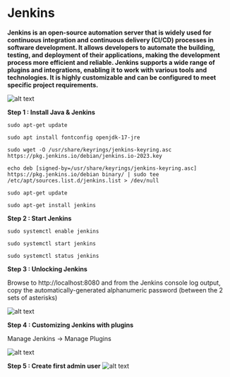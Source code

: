 # Jenkins
**Jenkins is an open-source automation server that is widely used for continuous integration and continuous delivery (CI/CD) processes in software development. It allows developers to automate the building, testing, and deployment of their applications, making the development process more efficient and reliable. Jenkins supports a wide range of plugins and integrations, enabling it to work with various tools and technologies. It is highly customizable and can be configured to meet specific project requirements.**

![alt text](https://i.ytimg.com/vi/PKcGy9oPVXg/maxresdefault.jpg)

**Step 1 : Install Java & Jenkins**

`sudo apt-get update`

`sudo apt install fontconfig openjdk-17-jre`

`sudo wget -O /usr/share/keyrings/jenkins-keyring.asc https://pkg.jenkins.io/debian/jenkins.io-2023.key`

`echo deb [signed-by=/usr/share/keyrings/jenkins-keyring.asc] https://pkg.jenkins.io/debian binary/ | sudo tee /etc/apt/sources.list.d/jenkins.list > /dev/null`

`sudo apt-get update`

`sudo apt-get install jenkins`

**Step 2 : Start Jenkins**

`sudo systemctl enable jenkins`

`sudo systemctl start jenkins`

`sudo systemctl status jenkins`

**Step 3 : Unlocking Jenkins**

Browse to http://localhost:8080 and from the Jenkins console log output, copy the automatically-generated alphanumeric password (between the 2 sets of asterisks)

![alt text](https://www.jenkins.io/doc/book/resources/tutorials/setup-jenkins-01-unlock-jenkins-page.jpg)

**Step 4 : Customizing Jenkins with plugins**

Manage Jenkins -> Manage Plugins

![alt text](https://www.jenkins.io/doc/book/resources/managing/plugin-manager-update.png)

**Step 5 : Create first admin user**
![alt text](https://res.cloudinary.com/practicaldev/image/fetch/s--mIX091HC--/c_limit%2Cf_auto%2Cfl_progressive%2Cq_auto%2Cw_800/https://dev-to-uploads.s3.amazonaws.com/uploads/articles/lx5vfv5a9vo8hhb68cm9.png)